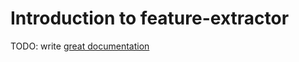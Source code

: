 # Introduction to feature-extractor

TODO: write [great documentation](http://jacobian.org/writing/what-to-write/)
